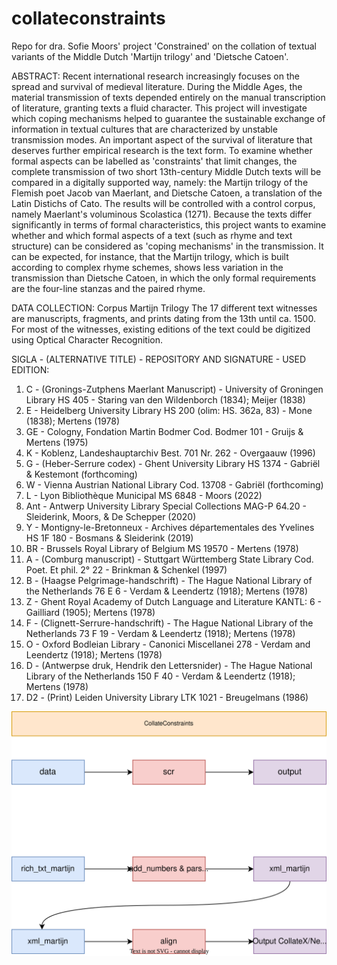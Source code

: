# collateconstraints
Repo for dra. Sofie Moors' project 'Constrained' on the collation of textual variants of the Middle Dutch 'Martijn trilogy' and 'Dietsche Catoen'. 

ABSTRACT: Recent international research increasingly focuses on the spread and survival of medieval literature. During the Middle Ages, the material transmission of texts depended entirely on the manual transcription of literature, granting texts a fluid character. This project will investigate which coping mechanisms helped to guarantee the sustainable exchange of information in textual cultures that are characterized by unstable transmission modes. An important aspect of the survival of literature that deserves further empirical research is the text form. To examine whether formal aspects can be labelled as 'constraints' that limit changes, the complete transmission of two short 13th-century Middle Dutch texts will be compared in a digitally supported way, namely: the Martijn trilogy of the Flemish poet Jacob van Maerlant, and Dietsche Catoen, a translation of the Latin Distichs of Cato. The results will be controlled with a control corpus, namely Maerlant's voluminous Scolastica (1271). Because the texts differ significantly in terms of formal characteristics, this project wants to examine whether and which formal aspects of a text (such as rhyme and text structure) can be considered as 'coping mechanisms' in the transmission. It can be expected, for instance, that the Martijn trilogy, which is built according to complex rhyme schemes, shows less variation in the transmission than Dietsche Catoen, in which the only formal requirements are the four-line stanzas and the paired rhyme.

DATA COLLECTION: Corpus Martijn Trilogy
The 17 different text witnesses are manuscripts, fragments, and prints dating from the 13th until ca. 1500. For most of the witnesses, existing editions of the text could be digitized using Optical Character Recognition.

SIGLA - (ALTERNATIVE TITLE)	- REPOSITORY AND SIGNATURE	- USED EDITION:
1.	C - (Gronings-Zutphens Maerlant Manuscript) -	University of Groningen Library HS 405 - Staring van den Wildenborch (1834); Meijer (1838)
2.	E	- Heidelberg University Library HS 200 (olim: HS. 362a, 83) - Mone (1838); Mertens (1978)
3.	GE	- Cologny, Fondation Martin Bodmer Cod. Bodmer 101	- Gruijs & Mertens (1975)
4.	K	- Koblenz, Landeshauptarchiv Best. 701 Nr. 262 - Overgaauw (1996)
5.	G - (Heber-Serrure codex) - Ghent University Library HS 1374 - Gabriël & Kestemont (forthcoming)
6.	W - Vienna Austrian National Library Cod. 13708 -	Gabriël (forthcoming) 
7.	L -	Lyon Bibliothèque Municipal MS 6848	- Moors (2022)
8.	Ant -	Antwerp University Library Special Collections MAG-P 64.20	- Sleiderink, Moors, & De Schepper (2020)
9.	Y	- Montigny-le-Bretonneux - Archives départementales des Yvelines HS 1F 180 -	Bosmans & Sleiderink (2019) 
10.	BR -	Brussels Royal Library of Belgium MS 19570	- Mertens (1978)
11.	A - (Comburg manuscript)	- Stuttgart Württemberg State Library Cod. Poet. Et phil. 2° 22	- Brinkman & Schenkel (1997)
12.	B - (Haagse Pelgrimage-handschrift)	- The Hague National Library of the Netherlands 76 E 6 - Verdam & Leendertz (1918); Mertens (1978)
13.	Z	- Ghent Royal Academy of Dutch Language and Literature KANTL: 6	- Gailliard (1905); Mertens (1978) 
14.	F - (Clignett-Serrure-handschrift) - The Hague National Library of the Netherlands 73 F 19 - Verdam & Leendertz (1918); Mertens (1978)
15.	O	- Oxford Bodleian Library - Canonici Miscellanei 278 - Verdam and Leendertz (1918); Mertens (1978)
16.	D - (Antwerpse druk, Hendrik den Lettersnider) - The Hague National Library of the Netherlands 150 F 40 - Verdam & Leendertz (1918); Mertens (1978)
17.	D2 - (Print)	Leiden University Library LTK 1021 	- Breugelmans (1986)

![flowchart](https://github.com/SofieMoors/collateconstraints/blob/main/flowchart.drawio.svg)
